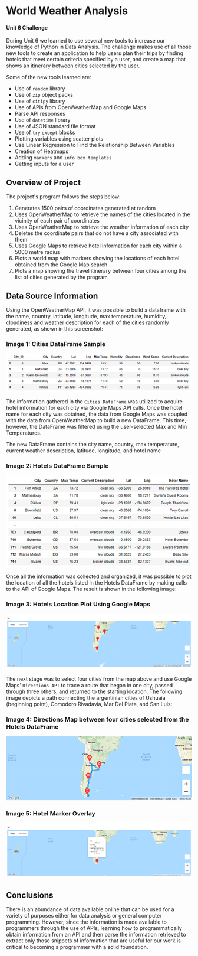 # World Weather Analysis

#### Unit 6 Challenge

During Unit 6 we learned to use several new tools to increase our knowledge of Python in Data Analysis.  The challenge makes use of all those new tools to create an application to help users plan their trips by finding hotels that meet certain criteria specified by a user, and create a map that shows an itinerary between cities selected by the user.

Some of the new tools learned are:
- Use of `random` library
- Use of `zip` object packs
- Use of `citipy` library
- Use of APIs from OpenWeatherMap and Google Maps
- Parse API responses
- Use of `datetime` library
- Use of JSON standard file format
- Use of `try` `except` blocks
- Plotting variables using scatter plots
- Use Linear Regression to Find the Relationship Between Variables
- Creation of Heatmaps
- Adding `markers` and `info box templates`
- Getting inputs for a user

## Overview of Project
The project's program follows the steps below:
1. Generates 1500 pairs of coordinates generated at random
2. Uses OpenWeatherMap to retrieve the names of the cities located in the vicinity of each pair of coordinates
3. Uses OpenWeatherMap to retrieve the weather information of each city 
4. Deletes the coordinate pairs that do not have a city associated with them
5. Uses Google Maps to retrieve hotel information for each city within a 5000 metre radius
6. Plots a world map with markers showing the locations of each hotel obtained from the Google Map search
7. Plots a map showing the travel itinerary between four cities among the list of cities generated by the program

## Data Source Information
Using the OpenWeatherMap API, it was possible to build a dataframe with the name, country, latitude, longitude, max temperature, humidity, cloudiness and weather description for each of the cities randomly generated, as shown in this screenshot:

### Image 1: Cities DataFrame Sample
![Image1](https://github.com/Peteresis/World_Weather_Analysis/blob/42214138744912227672dea04a0297cd5275f3a2/Vacation_Search/DataFrame.png)

The information gathered in the `Cities DataFrame` was utilized to acquire hotel information for each city via Google Maps API calls. Once the hotel name for each city was obtained, the data from Google Maps was coupled with the data from OpenWeatherMap to build a new DataFrame. This time, however, the DataFrame was filtered using the user-selected Max and Min Temperatures.

The new DataFrame contains the city name, country, max temperature, current weather description, latitude, longitude, and hotel name 

### Image 2: Hotels DataFrame Sample
![Image2](https://github.com/Peteresis/World_Weather_Analysis/blob/80063b7c030bd69be5657c2a39be5ee741cea8c8/Vacation_Search/Hotels%20DataFrame.png)

Once all the information was collected and organized, it was possible to plot the location of all the hotels listed in the Hotels DataFrame by making calls to the API of Google Maps.  The result is shown in the following image:

### Image 3: Hotels Location Plot Using Google Maps
![Image3](https://github.com/Peteresis/World_Weather_Analysis/blob/70b31562568600191e3f650012f8672330694067/Vacation_Itinerary/hotel%20markers.png)

The next stage was to select four cities from the map above and use Google Maps' `Directions API` to trace a route that began in one city, passed through three others, and returned to the starting location. The following image depicts a path connecting the argentinian cities of Ushuaia (beginning point), Comodoro Rivadavia, Mar Del Plata, and San Luis:

### Image 4: Directions Map between four cities selected from the Hotels DataFrame
![Image4](https://github.com/Peteresis/World_Weather_Analysis/blob/a44f9d1148ca390ea7cc2eaa47501f5973d191ac/Vacation_Itinerary/WeatherPy_travel_map.png)

### Image 5: Hotel Marker Overlay
![Image5](https://github.com/Peteresis/World_Weather_Analysis/blob/70b31562568600191e3f650012f8672330694067/Vacation_Itinerary/hotel%20overlay.png)

## Conclusions

There is an abundance of data available online that can be used for a variety of purposes either for data analysis or general computer programming. However, since the information is made available to programmers through the use of APIs, learning how to programmatically obtain information from an API and then parse the information retrieved to extract only those snippets of information that are useful for our work is critical to becoming a programmer with a solid foundation.  
